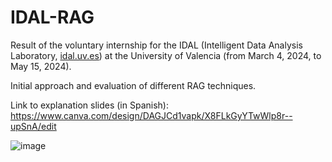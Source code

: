# IDAL-RAG
Result of the voluntary internship for the IDAL (Intelligent Data Analysis Laboratory, [idal.uv.es](https://idal.uv.es/)) at the University of Valencia (from March 4, 2024, to May 15, 2024).


Initial approach and evaluation of different RAG techniques.


Link to explanation slides (in Spanish): https://www.canva.com/design/DAGJCd1vapk/X8FLkGyYTwWlp8r--upSnA/edit 


![image](https://github.com/olafmeneses/IDAL-RAG/assets/99047173/21654dce-d2e4-45c8-8ae6-6cb923b1e734)
